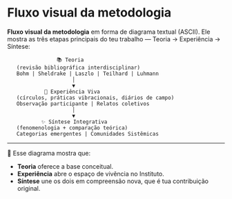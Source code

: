 # Fluxo visual da metodologia

**Fluxo visual da metodologia** em forma de diagrama textual (ASCII). Ele mostra as três etapas principais do teu trabalho — Teoria → Experiência → Síntese:

```
                📚 Teoria
   (revisão bibliográfica interdisciplinar)
   Bohm | Sheldrake | Laszlo | Teilhard | Luhmann
                     │
                     ▼
            🌿 Experiência Viva
   (círculos, práticas vibracionais, diários de campo)
   Observação participante | Relatos coletivos
                     │
                     ▼
           ✨ Síntese Integrativa
   (fenomenologia + comparação teórica)
   Categorias emergentes | Comunidades Sistêmicas

```

---

🌟 Esse diagrama mostra que:

- **Teoria** oferece a base conceitual.
- **Experiência** abre o espaço de vivência no Instituto.
- **Síntese** une os dois em compreensão nova, que é tua contribuição original.